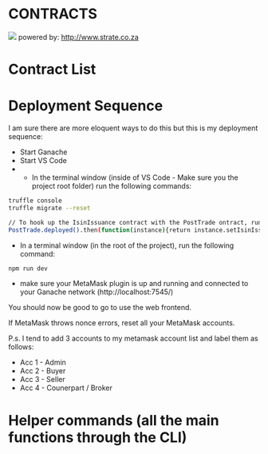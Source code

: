 # CONTRACTS

![](https://www.strate.co.za/sites/default/files/state-logo-dark.svg)
powered by: http://www.strate.co.za

# Contract List

# Deployment Sequence

I am sure there are more eloquent ways to do this but this is my deployment sequence:

* Start Ganache 
* Start VS Code
* * In the terminal window (inside of VS Code - Make sure you the project root folder) run the following commands:
```sh
truffle console
truffle migrate --reset

// To hook up the IsinIssuance contract with the PostTrade ontract, run the following:
PostTrade.deployed().then(function(instance){return instance.setIsinIssuanceContractAddress(IsinIssuance.address)});
```

* In a terminal window (in the root of the project), run the following command:

```sh
npm run dev
```

* make sure your MetaMask plugin is up and running and connected to your Ganache network (http://localhost:7545/)

You should now be good to go to use the web frontend.

If MetaMask throws nonce errors, reset all your MetaMask accounts.

P.s. I tend to add 3 accounts to my metamask account list and label them as follows:
* Acc 1 - Admin
* Acc 2 - Buyer
* Acc 3 - Seller
* Acc 4 - Counerpart / Broker


# Helper commands (all the main functions through the CLI)